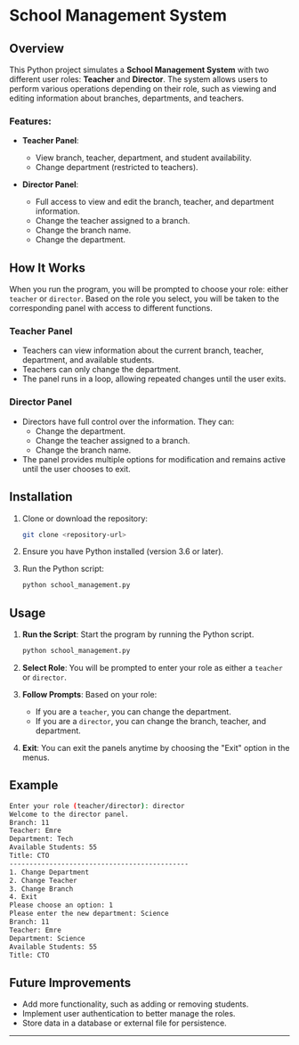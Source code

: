 


# School Management System

## Overview
This Python project simulates a **School Management System** with two different user roles: **Teacher** and **Director**. The system allows users to perform various operations depending on their role, such as viewing and editing information about branches, departments, and teachers.

### Features:
- **Teacher Panel**:
  - View branch, teacher, department, and student availability.
  - Change department (restricted to teachers).
  
- **Director Panel**:
  - Full access to view and edit the branch, teacher, and department information.
  - Change the teacher assigned to a branch.
  - Change the branch name.
  - Change the department.
  
## How It Works
When you run the program, you will be prompted to choose your role: either `teacher` or `director`. Based on the role you select, you will be taken to the corresponding panel with access to different functions.

### Teacher Panel
- Teachers can view information about the current branch, teacher, department, and available students.
- Teachers can only change the department.
- The panel runs in a loop, allowing repeated changes until the user exits.

### Director Panel
- Directors have full control over the information. They can:
  - Change the department.
  - Change the teacher assigned to a branch.
  - Change the branch name.
- The panel provides multiple options for modification and remains active until the user chooses to exit.

## Installation
1. Clone or download the repository:
   ```bash
   git clone <repository-url>
   ```

2. Ensure you have Python installed (version 3.6 or later).

3. Run the Python script:
   ```bash
   python school_management.py
   ```

## Usage

1. **Run the Script**: Start the program by running the Python script.
   ```bash
   python school_management.py
   ```

2. **Select Role**: You will be prompted to enter your role as either a `teacher` or `director`.
   
3. **Follow Prompts**: Based on your role:
   - If you are a `teacher`, you can change the department.
   - If you are a `director`, you can change the branch, teacher, and department.

4. **Exit**: You can exit the panels anytime by choosing the "Exit" option in the menus.

## Example

```bash
Enter your role (teacher/director): director
Welcome to the director panel.
Branch: 11
Teacher: Emre
Department: Tech
Available Students: 55
Title: CTO
---------------------------------------------
1. Change Department
2. Change Teacher
3. Change Branch
4. Exit
Please choose an option: 1
Please enter the new department: Science
Branch: 11
Teacher: Emre
Department: Science
Available Students: 55
Title: CTO
```

## Future Improvements
- Add more functionality, such as adding or removing students.
- Implement user authentication to better manage the roles.
- Store data in a database or external file for persistence.



---

